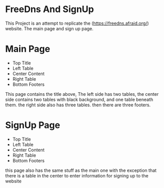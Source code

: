 # FreeDns And SignUp
This Project is an attempt to replicate the (https://freedns.afraid.org/) website. The main page and sign up page.


# Main Page
- Top Title
- Left Table
- Center Content
- Right Table
- Bottom Footers

This page contains the title above, The left side has two tables, the center side contains two tables with black background, and one table beneath them.
the right side also has three tables.
then there are three footers.

# SignUp Page
- Top Title
- Left Table
- Center Content
- Right Table
- Bottom Footers

this page also has the same stuff as the main one with the exception that there is a table in the center to enter information for signing up to the website
